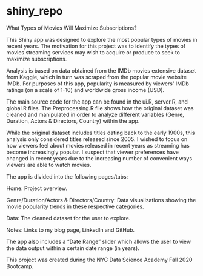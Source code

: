 # shiny_repo

What Types of Movies Will Maximize Subscriptions?

This Shiny app was designed to explore the most popular types of movies in recent years. The motivation for this project was to identify the types of movies streaming services may wish to acquire or produce to seek to maximize subscriptions.

Analysis is based on data obtained from the IMDb movies extensive dataset from Kaggle, which in turn was scraped from the popular movie website IMDb. For purposes of this app, popularity is measured by viewers' IMDb ratings (on a scale of 1-10) and worldwide gross income (USD).

The main source code for the app can be found in the ui.R, server.R, and global.R files. The Preprocessing.R file shows how the original dataset was cleaned and manipulated in order to analyze different variables (Genre, Duration, Actors & Directors, Country) within the app.

While the original dataset includes titles dating back to the early 1900s, this analysis only considered titles released since 2005. I wished to focus on how viewers feel about movies released in recent years as streaming has become increasingly popular. I suspect that viewer preferences have changed in recent years due to the increasing number of convenient ways viewers are able to watch movies.

The app is divided into the following pages/tabs:

Home: Project overview.

Genre/Duration/Actors & Directors/Country: Data visualizations showing the movie popularity trends in these respective categories.

Data: The cleaned dataset for the user to explore.

Notes: Links to my blog page, LinkedIn and GitHub.

The app also includes a “Date Range” slider which allows the user to view the data output within a certain date range (in years).


This project was created during the NYC Data Science Academy Fall 2020 Bootcamp.
